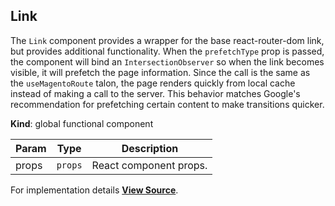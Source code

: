 <a name="Link"></a>

## Link
The `Link` component provides a wrapper for the base react-router-dom link, but provides additional functionality.
When the `prefetchType` prop is passed, the component will bind an `IntersectionObserver` so when the link becomes visible,
it will prefetch the page information. Since the call is the same as the `useMagentoRoute` talon, the page renders quickly
from local cache instead of making a call to the server. This behavior matches Google's recommendation for prefetching certain content to make transitions quicker.

**Kind**: global functional component  

| Param | Type | Description |
| --- | --- | --- |
| props | <code>props</code> | React component props. |



For implementation details [**View Source**](https://github.com/magento/pwa-studio/blob/develop/packages/venia-ui/lib/components/Link/link.js).